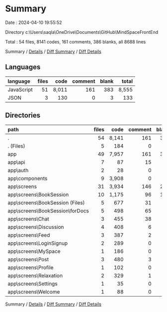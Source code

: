 # Summary

Date : 2024-04-10 19:55:52

Directory c:\\Users\\saqla\\OneDrive\\Documents\\GitHub\\MindSpaceFrontEnd

Total : 54 files,  8141 codes, 161 comments, 386 blanks, all 8688 lines

Summary / [Details](details.md) / [Diff Summary](diff.md) / [Diff Details](diff-details.md)

## Languages
| language | files | code | comment | blank | total |
| :--- | ---: | ---: | ---: | ---: | ---: |
| JavaScript | 51 | 8,011 | 161 | 383 | 8,555 |
| JSON | 3 | 130 | 0 | 3 | 133 |

## Directories
| path | files | code | comment | blank | total |
| :--- | ---: | ---: | ---: | ---: | ---: |
| . | 54 | 8,141 | 161 | 386 | 8,688 |
| . (Files) | 5 | 184 | 0 | 13 | 197 |
| app | 49 | 7,957 | 161 | 373 | 8,491 |
| app\\api | 7 | 87 | 15 | 38 | 140 |
| app\\auth | 2 | 28 | 0 | 9 | 37 |
| app\\components | 9 | 3,908 | 0 | 41 | 3,949 |
| app\\screens | 31 | 3,934 | 146 | 285 | 4,365 |
| app\\screens\\BookSession | 10 | 1,175 | 96 | 111 | 1,382 |
| app\\screens\\BookSession (Files) | 5 | 677 | 31 | 59 | 767 |
| app\\screens\\BookSession\\forDocs | 5 | 498 | 65 | 52 | 615 |
| app\\screens\\Chat | 3 | 455 | 38 | 27 | 520 |
| app\\screens\\Discussion | 4 | 408 | 6 | 30 | 444 |
| app\\screens\\Feed | 3 | 387 | 2 | 32 | 421 |
| app\\screens\\LoginSignup | 2 | 289 | 0 | 10 | 299 |
| app\\screens\\MySpace | 1 | 186 | 0 | 6 | 192 |
| app\\screens\\Post | 3 | 480 | 3 | 33 | 516 |
| app\\screens\\Profile | 1 | 102 | 0 | 6 | 108 |
| app\\screens\\Relaxation | 2 | 329 | 1 | 23 | 353 |
| app\\screens\\Settings | 1 | 35 | 0 | 4 | 39 |
| app\\screens\\Welcome | 1 | 88 | 0 | 3 | 91 |

Summary / [Details](details.md) / [Diff Summary](diff.md) / [Diff Details](diff-details.md)